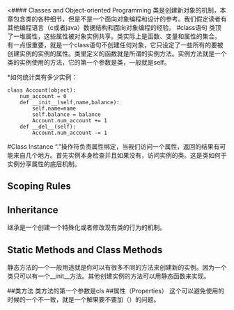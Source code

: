 <#### Classes and Object-oriented Programming
类是创建新对象的机制，本章包含类的各种细节，但是不是一个面向对象编程和设计的参考。我们假定读者有其他编程语言（c或者java）数据结构和面向对象编程的经验。
#class语句
类顶了一堆属性，这些属性被对象实例共享。类实际上是函数、变量和属性的集合。
有一点很重要，就是一个class语句不创建任何对象，它只设定了一些所有的要被创建实例的实例的属性。类里定义的函数就是所谓的实例方法。实例方法就是一个类的实例使用的方法，它的第一个参数是类，一般就是self。

*如何统计类有多少实例：

    class Account(object):
        num_account = 0
        def __init__(self,name,balance):
            self.name=name
            self.balance = balance
            Account.num_account += 1
        def __del__(self):
            Account.num_account -= 1
#Class Instance
“.”操作符负责属性绑定，当我们访问一个属性，返回的结果有可能来自几个地方。首先实例本身检查并且如果没有，访问实例的类。这是类如何于实例分享属性的底层机制。
## Scoping Rules
## Inheritance
继承是一个创建一个特殊化或者修改现有类的行为的机制。

## Static Methods and Class Methods
静态方法的一个一般用途就是你可以有很多不同的方法来创建新的实例。因为一个类只可以有一个__init__方法。其他创建实例的方法可以用静态函数来实现。

##类方法
类方法的第一个参数是cls
##属性（Properties）
这个可以避免使用的时候的一个不一致，就是一个解果要不要加（）的问题。
